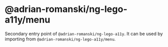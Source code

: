 # @adrian-romanski/ng-lego-a11y/menu

Secondary entry point of `@adrian-romanski/ng-lego-a11y`. It can be used by importing from `@adrian-romanski/ng-lego-a11y/menu`.
